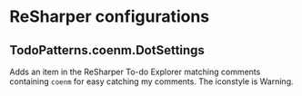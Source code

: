 # ReSharper configurations

## TodoPatterns.coenm.DotSettings

Adds an item in the ReSharper To-do Explorer matching comments containing `coenm` for easy catching my comments. The iconstyle is Warning.
